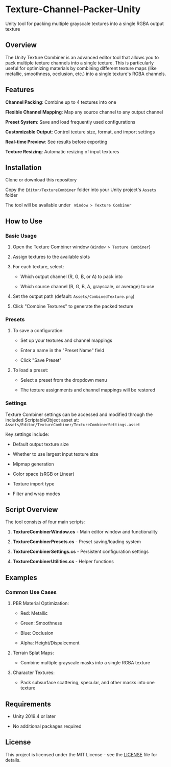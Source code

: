 # Texture-Channel-Packer-Unity
 Unity tool for packing multiple grayscale textures into a single RGBA output texture

## Overview
The Unity Texture Combiner is an advanced editor tool that allows you to pack multiple texture channels into a single texture. This is particularly useful for optimizing materials by combining different texture maps (like metallic, smoothness, occlusion, etc.) into a single texture's RGBA channels.

## Features
**Channel Packing**: Combine up to 4 textures into one

**Flexible Channel Mapping**: Map any source channel to any output channel

**Preset System**: Save and load frequently used configurations

**Customizable Output**: Control texture size, format, and import settings

**Real-time Preview**: See results before exporting

**Texture Resizing**: Automatic resizing of input textures

## Installation
Clone or download this repository

Copy the ``Editor/TextureCombiner`` folder into your Unity project's ``Assets`` folder

The tool will be available under `` Window > Texture Combiner``

## How to Use
### Basic Usage
1. Open the Texture Combiner window (``Window > Texture Combiner``)

2. Assign textures to the available slots

3. For each texture, select:

   - Which output channel (R, G, B, or A) to pack into

   - Which source channel (R, G, B, A, grayscale, or average) to use

5. Set the output path (default: ``Assets/CombinedTexture.png``)

6. Click "Combine Textures" to generate the packed texture

### Presets
1. To save a configuration:

   - Set up your textures and channel mappings

   - Enter a name in the "Preset Name" field

   - Click "Save Preset"

2. To load a preset:

   - Select a preset from the dropdown menu

   - The texture assignments and channel mappings will be restored

### Settings
Texture Combiner settings can be accessed and modified through the included ScriptableObject asset at:
```Assets/Editor/TextureCombiner/TextureCombinerSettings.asset```

Key settings include:

   - Default output texture size

   - Whether to use largest input texture size

   - Mipmap generation

   - Color space (sRGB or Linear)

   - Texture import type

   - Filter and wrap modes

## Script Overview
The tool consists of four main scripts:

1. **TextureCombinerWindow.cs** - Main editor window and functionality

2. **TextureCombinerPresets.cs** - Preset saving/loading system

3. **TextureCombinerSettings.cs** - Persistent configuration settings

4. **TextureCombinerUtilities.cs** - Helper functions

## Examples
### Common Use Cases
1. PBR Material Optimization:

   - Red: Metallic

   - Green: Smoothness

   - Blue: Occlusion

   - Alpha: Height/Dispalcement

2. Terrain Splat Maps:

   - Combine multiple grayscale masks into a single RGBA texture

3. Character Textures:

   - Pack subsurface scattering, specular, and other masks into one texture

## Requirements
   - Unity 2019.4 or later

   - No additional packages required

## License
This project is licensed under the MIT License - see the [LICENSE](LICENSE) file for details.
